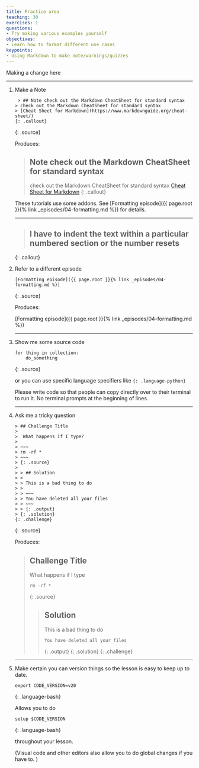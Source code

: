 ```yaml
---
title: Practice area
teaching: 30
exercises: 1
questions:
- Try making various examples yourself
objectives:
- Learn how to format different use cases
keypoints:
- Using Markdown to make note/warnings/quizzes
---
```


Making a change here

---

1. Make a Note

    ~~~
     > ## Note check out the Markdown CheatSheet for standard syntax 
    > check out the Markdown CheatSheet for standard syntax 
    > [Cheat Sheet for Markdown](https://www.markdownguide.org/cheat-sheet/)
    {: .callout}
    ~~~
    {: .source}

    Produces: 

    > ## Note check out the Markdown CheatSheet for standard syntax 
    > check out the Markdown CheatSheet for standard syntax 
    > [Cheat Sheet for Markdown](https://www.markdownguide.org/cheat-sheet/)
    {: .callout}

   

    These tutorials use some addons.  See [Formatting episode]({{ page.root }}{% link _episodes/04-formatting.md %}) for details.


    ---

    
    > ## I have to indent the text within a particular numbered section or the number resets
    {: .callout}

2. Refer to a different episode 

    ~~~
    [Formatting episode]({{ page.root }}{% link _episodes/04-formatting.md %})
    ~~~
    {: .source}

    Produces: 

    [Formatting episode]({{ page.root }}{% link _episodes/04-formatting.md %})

    ---

3. Show me some source code

    ~~~
    for thing in collection:
        do_something
    ~~~
    {: .source}

    or you can use specific language specifiers like `{: .language-python}`

    Please write code so that people can copy directly over to their terminal to run it.  No terminal prompts at the beginning of lines.

    ---

4. Ask me a tricky question 

    ~~~
    > ## Challenge Title
    >
    >  What happens if I type?
    >
    > ~~~
    > rm -rf *
    > ~~~
    > {: .source}
    >
    > > ## Solution
    > >
    > > This is a bad thing to do
    > >
    > > ~~~
    > > You have deleted all your files
    > > ~~~
    > > {: .output}
    > {: .solution}
    {: .challenge}
    ~~~
    {: .source}

    Produces: 

    > ## Challenge Title
    >
    >  What happens if I type
    >
    > ~~~
    > rm -rf *
    > ~~~
    > {: .source}
    >
    > > ## Solution
    > >
    > > This is a bad thing to do
    > >
    > > ~~~
    > > You have deleted all your files
    > > ~~~
    > > {: .output}
    > {: .solution}
    {: .challenge}

    ---

5. Make certain you can version things so the lesson is easy to keep up to date.

    ~~~
    export CODE_VERSION=v20
    ~~~
    {: .language-bash}

    Allows you to do 

    ~~~
    setup $CODE_VERSION
    ~~~
    {: .language-bash}

    throughout your lesson. 

    (Visual code and other editors also allow you to do global changes if you have to. )
